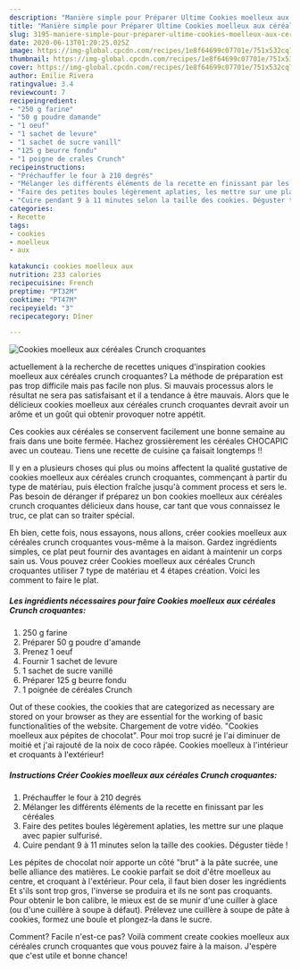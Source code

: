 ```yaml
---
description: "Manière simple pour Préparer Ultime Cookies moelleux aux céréales Crunch croquantes"
title: "Manière simple pour Préparer Ultime Cookies moelleux aux céréales Crunch croquantes"
slug: 3195-maniere-simple-pour-preparer-ultime-cookies-moelleux-aux-cereales-crunch-croquantes
date: 2020-06-13T01:20:25.025Z
image: https://img-global.cpcdn.com/recipes/1e8f64699c07701e/751x532cq70/cookies-moelleux-aux-cereales-crunch-croquantes-photo-principale-de-la-recette.jpg
thumbnail: https://img-global.cpcdn.com/recipes/1e8f64699c07701e/751x532cq70/cookies-moelleux-aux-cereales-crunch-croquantes-photo-principale-de-la-recette.jpg
cover: https://img-global.cpcdn.com/recipes/1e8f64699c07701e/751x532cq70/cookies-moelleux-aux-cereales-crunch-croquantes-photo-principale-de-la-recette.jpg
author: Emilie Rivera
ratingvalue: 3.4
reviewcount: 7
recipeingredient:
- "250 g farine"
- "50 g poudre damande"
- "1 oeuf"
- "1 sachet de levure"
- "1 sachet de sucre vanill"
- "125 g beurre fondu"
- "1 poigne de crales Crunch"
recipeinstructions:
- "Préchauffer le four à 210 degrés"
- "Mélanger les différents éléments de la recette en finissant par les céréales"
- "Faire des petites boules légèrement aplaties, les mettre sur une plaque avec papier sulfurisé."
- "Cuire pendant 9 à 11 minutes selon la taille des cookies. Déguster tiède !"
categories:
- Recette
tags:
- cookies
- moelleux
- aux

katakunci: cookies moelleux aux 
nutrition: 233 calories
recipecuisine: French
preptime: "PT32M"
cooktime: "PT47M"
recipeyield: "3"
recipecategory: Dîner

---
```



![Cookies moelleux aux céréales Crunch croquantes](https://img-global.cpcdn.com/recipes/1e8f64699c07701e/751x532cq70/cookies-moelleux-aux-cereales-crunch-croquantes-photo-principale-de-la-recette.jpg)

actuellement à la recherche de recettes uniques d'inspiration cookies moelleux aux céréales crunch croquantes? La méthode de préparation est pas trop difficile mais pas facile non plus. Si mauvais processus alors le résultat ne sera pas satisfaisant et il a tendance à être mauvais. Alors que le délicieux cookies moelleux aux céréales crunch croquantes devrait avoir un arôme et un goût qui obtenir provoquer notre appétit.

Ces cookies aux céréales se conservent facilement une bonne semaine au frais dans une boite fermée. Hachez grossièrement les céréales CHOCAPIC avec un couteau. Tiens une recette de cuisine ça faisait longtemps !!

Il y en a plusieurs choses qui plus ou moins affectent la qualité gustative de cookies moelleux aux céréales crunch croquantes, commençant à partir du type de matériau, puis élection fraîche jusqu'à comment process et sers le. Pas besoin de déranger if préparez un bon cookies moelleux aux céréales crunch croquantes délicieux dans house, car tant que vous connaissez le truc, ce plat can so traiter spécial.


Eh bien, cette fois, nous essayons, nous allons, créer cookies moelleux aux céréales crunch croquantes vous-même à la maison. Gardez ingrédients simples, ce plat peut fournir des avantages en aidant à maintenir un corps sain us. Vous pouvez créer Cookies moelleux aux céréales Crunch croquantes utiliser 7 type de matériau et 4 étapes création. Voici les comment to faire le plat.

<!--inarticleads1-->

##### Les ingrédients nécessaires pour faire Cookies moelleux aux céréales Crunch croquantes:

1.  250 g farine
1. Préparer 50 g poudre d&#39;amande
1. Prenez 1 oeuf
1. Fournir 1 sachet de levure
1.  1 sachet de sucre vanillé
1. Préparer 125 g beurre fondu
1.  1 poignée de céréales Crunch


Out of these cookies, the cookies that are categorized as necessary are stored on your browser as they are essential for the working of basic functionalities of the website. Chargement de votre vidéo. &#34;Cookies moelleux aux pépites de chocolat&#34;. Pour moi trop sucré je l&#39;ai diminuer de moitié et j&#39;ai rajouté de la noix de coco râpée. Cookies moelleux à l&#39;intérieur et croquants à l&#39;extérieur! 

<!--inarticleads2-->

##### Instructions Créer Cookies moelleux aux céréales Crunch croquantes:

1. Préchauffer le four à 210 degrés
1. Mélanger les différents éléments de la recette en finissant par les céréales
1. Faire des petites boules légèrement aplaties, les mettre sur une plaque avec papier sulfurisé.
1. Cuire pendant 9 à 11 minutes selon la taille des cookies. Déguster tiède !


Les pépites de chocolat noir apporte un côté &#34;brut&#34; à la pâte sucrée, une belle alliance des matières. Le cookie parfait se doit d&#39;être moelleux au centre, et croquant à l&#39;extérieur. Pour cela, il faut bien doser les ingrédients Et s&#39;ils sont trop gros, l&#39;inverse se produira et ils ne sont pas croquants. Pour obtenir le bon calibre, le mieux est de se munir d&#39;une cuiller à glace (ou d&#39;une cuillère à soupe à défaut). Prélevez une cuillère à soupe de pâte à cookies, formez une boule et plongez-la dans le sucre. 


Comment? Facile n'est-ce pas? Voilà comment create cookies moelleux aux céréales crunch croquantes que vous pouvez faire à la maison. J'espère que c'est utile et bonne chance!
